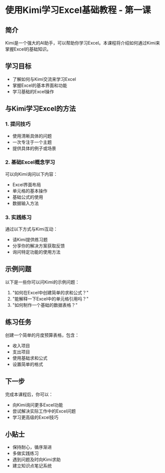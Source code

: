 # 使用Kimi学习Excel基础教程 - 第一课

## 简介
Kimi是一个强大的AI助手，可以帮助你学习Excel。本课程将介绍如何通过Kimi来掌握Excel的基础知识。

## 学习目标
- 了解如何与Kimi交流来学习Excel
- 掌握Excel的基本界面和功能
- 学习基础的Excel操作

## 与Kimi学习Excel的方法

### 1. 提问技巧
- 使用清晰具体的问题
- 一次专注于一个主题
- 提供具体的例子或场景

### 2. 基础Excel概念学习
可以向Kimi询问以下内容：
- Excel界面布局
- 单元格的基本操作
- 基础公式的使用
- 数据输入方法

### 3. 实践练习
通过以下方式与Kimi互动：
- 请Kimi提供练习题
- 分享你的解决方案获取反馈
- 询问特定功能的使用方法

## 示例问题
以下是一些你可以问Kimi的示例问题：
1. "如何在Excel中创建简单的求和公式？"
2. "能解释一下Excel中的单元格引用吗？"
3. "如何制作一个基础的数据表格？"

## 练习任务
创建一个简单的月度预算表格，包含：
- 收入项目
- 支出项目
- 使用基础求和公式
- 设置简单的格式

## 下一步
完成本课程后，你可以：
- 向Kimi询问更多Excel功能
- 尝试解决实际工作中的Excel问题
- 学习更高级的Excel技巧

## 小贴士
- 保持耐心，循序渐进
- 多做实践练习
- 遇到问题及时向Kimi求助
- 建立知识点笔记系统
